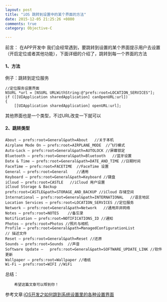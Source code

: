 ```yaml
---
layout: post
title: "iOS 跳转到设置中的某个界面的方法"
date: 2015-12-05 21:25:26 +0800
comments: true
category: Objective-C

---
```

前言：
	在APP开发中 我们会经常遇到，要跳转到设置的某个界面提示用户去设置（开启定位或者其他功能），下面详细的介绍了，跳转到每一个界面的方法
	
#### 1、方法
例子：跳转到定位服务

```
//定位服务设置界面
NSURL *url = [NSURL URLWithString:@"prefs:root=LOCATION_SERVICES"];
if ([[UIApplication sharedApplication] canOpenURL:url])
{
    [[UIApplication sharedApplication] openURL:url];

```
其他界面也是一个类型，不过URL改变一下就可以

#### 2、跳转类型

```
About — prefs:root=General&path=About	//关于本机
Airplane Mode On — prefs:root=AIRPLANE_MODE  //飞行模式
Auto-Lock — prefs:root=General&path=AUTOLOCK //屏幕锁定
Bluetooth — prefs:root=General&path=Bluetooth	//蓝牙设置
Date & Time — prefs:root=General&path=DATE_AND_TIME //日期时间
FaceTime — prefs:root=FACETIME	//FaceTime 设置
General — prefs:root=General	//通用
Keyboard — prefs:root=General&path=Keyboard	//键盘
iCloud — prefs:root=CASTLE	 //iCloud 用户设置
iCloud Storage & Backup  
prefs:root=CASTLE&path=STORAGE_AND_BACKUP //iCloud 存储空间
International — prefs:root=General&path=INTERNATIONAL	//语言地区
Location Services — prefs:root=LOCATION_SERVICES //定位服务
Network — prefs:root=General&path=Network	//通用并非网络
Notes — prefs:root=NOTES	//备忘录
Notification — prefs:root=NOTIFICATIONS_ID //通知	
Photos — prefs:root=Photos //照片与相机
Profile — prefs:root=General&path=ManagedConfigurationList
// 描述文件
Reset — prefs:root=General&path=Reset //还原
Sounds — prefs:root=Sounds	//声音
Software Update — 	prefs:root=General&path=SOFTWARE_UPDATE_LINK //软件更新
Wallpaper — prefs:root=Wallpaper //墙纸
Wi-Fi — prefs:root=WIFI	//WiFi

```

总结：

```
	希望这篇文章可以帮到你！
```

参考文章:[iOS开发之如何跳到系统设置里的各种设置界面](http://www.superqq.com/blog/2015/12/01/jump-setting-per-page/)
